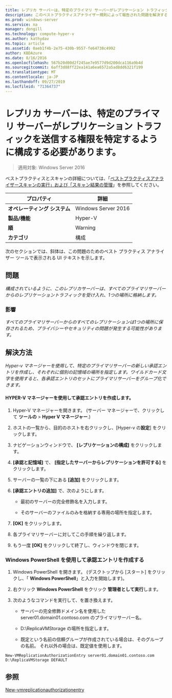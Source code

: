 ```yaml
---
title: レプリカ サーバーは、特定のプライマリ サーバーがレプリケーション トラフィックを送信する権限を特定するように構成する必要があります。
description: このベストプラクティスアナライザー規則によって報告された問題を解決するための手順を示します。
ms.prod: windows-server
ms.service: na
manager: dongill
ms.technology: compute-hyper-v
ms.author: kathydav
ms.topic: article
ms.assetid: 0aeb1f4b-2e75-430b-9557-fe64738c4992
author: KBDAzure
ms.date: 8/16/2016
ms.openlocfilehash: 567b20d00d2f245ae7e9577d9d200dca116a9b4d
ms.sourcegitcommit: 6aff3d88ff22ea141a6ea6572a5ad8dd6321f199
ms.translationtype: MT
ms.contentlocale: ja-JP
ms.lasthandoff: 09/27/2019
ms.locfileid: "71364737"
---
```

# <a name="replica-servers-should-be-configured-to-identify-specific-primary-servers-authorized-to-send-replication-traffic"></a>レプリカ サーバーは、特定のプライマリ サーバーがレプリケーション トラフィックを送信する権限を特定するように構成する必要があります。

>適用対象: Windows Server 2016

ベストプラクティスとスキャンの詳細については、「[ベストプラクティスアナライザースキャンの実行」および「スキャン結果の管理](https://go.microsoft.com/fwlink/p/?LinkID=223177)」を参照してください。  
  
|プロパティ|詳細|  
|-|-|  
|**オペレーティング システム**|Windows Server 2016|  
|**製品/機能**|Hyper-V|  
|**順**|Warning|  
|**カテゴリ**|構成|  
  
次のセクションでは、斜体は、この問題のためのベスト プラクティス アナライザー ツールで表示される UI テキストを示します。  
  
## <a name="issue"></a>問題  
*構成されているように、このレプリカサーバーは、すべてのプライマリサーバーからのレプリケーショントラフィックを受け入れ、1つの場所に格納します。*  
  
### <a name="impact"></a>影響  
*すべてのプライマリサーバーからのすべてのレプリケーションは1つの場所に保存されるため、プライバシーやセキュリティの問題が発生する可能性があります。*  
  
## <a name="resolution"></a>解決方法  
*Hyper-v マネージャーを使用して、特定のプライマリサーバーの新しい承認エントリを作成し、それぞれに個別の記憶域の場所を指定します。ワイルドカード文字を使用すると、各承認エントリのセットにプライマリサーバーをグループ化できます。*  
  
#### <a name="create-authorization-entries-using-hyper-v-manager"></a>HYPER-V マネージャーを使用して承認エントリを作成します。  
  
1.  Hyper-V マネージャーを開きます。 (サーバー マネージャーで、クリックして **ツールの** > **Hyper V マネージャー**.)  
  
2.  ホストの一覧から、目的のホストを右クリックし、[Hyper-v の**設定**] をクリックします。  
  
3.  ナビゲーションウィンドウで、 **[レプリケーションの構成]** をクリックします。  
  
4.  **[承認と記憶域]** で、 **[指定したサーバーからレプリケーションを許可する]** をクリックします。  
  
5.  サーバーの一覧の下にある **[追加]** をクリックします。  
  
6.  **[承認エントリの追加]** で、次のようにします。  
  
    -   最初のサーバーの完全修飾名を入力します。  
  
    -   そのサーバーのファイルのみを格納する専用の場所を指定します。  
  
7.  **[OK]** をクリックします。  
  
8.  各プライマリサーバーに対してこの手順を繰り返します。  
  
9. もう一度 **[OK]** をクリックして終了し、ウィンドウを閉じます。  
  
### <a name="create-authorization-entries-using-windows-powershell"></a>Windows PowerShell を使用して承認エントリを作成する  
  
1.  Windows PowerShell を開きます。 (デスクトップから [スタート] をクリックし、「 **Windows PowerShell**」と入力を開始します)。  
  
2.  右クリック **Windows PowerShell**  をクリック **管理者として実行**します。  
  
3.  次のようなコマンドを実行して、を置き換えます。  
  
    -   サーバーの完全修飾ドメイン名を使用した server01.domain01.contoso.com のプライマリサーバー名。  
  
    -   D:\ReplicaVMStorage の場所を指定します。  
  
    -   既定という名前の信頼グループが作成されている場合は、そのグループの名前。 それ以外の場合は、既定値を使用します。  
  
```  
New-VMReplicationAuthorizationEntry server01.domain01.contoso.com D:\ReplicaVMStorage DEFAULT  
```  
  
## <a name="see-also"></a>参照  
[New-vmreplicationauthorizationentry](https://technet.microsoft.com/library/hh848606.aspx)  
  


